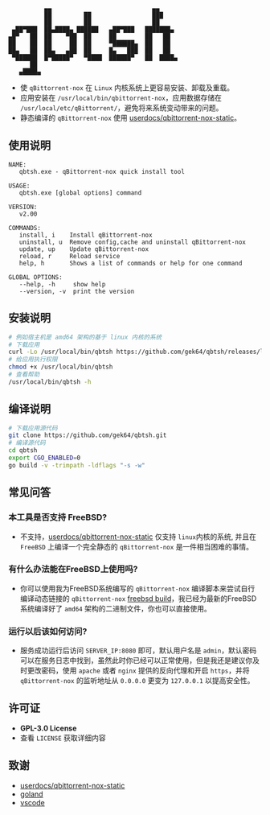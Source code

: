 ```
          ▄▄                            ▄▄
          ██         ██                 ███
          ██         ██                 ██
 ▄██▀███  ██▄████▄ ██████   ▄██▀███   ███████▄
▄█▀   ██  ██    ▀██  ██     ██        ██   ██
██    ██  ██     ██  ██     ▀██████▄  ██   ██
██▄   ██  ██▄   ▄██  ██     █▄   ███  ██   ██
 ▀██████  █▀█████▀   ▀████  ██████▀   ██  ████▄
      ██
   ▄████▄
```

- 使 `qBittorrent-nox` 在 `Linux` 内核系统上更容易安装、卸载及重载。
- 应用安装在 `/usr/local/bin/qbittorrent-nox`，应用数据存储在 `/usr/local/etc/qBittorrent/`，避免将来系统变动带来的问题。
- 静态编译的 `qBittorrent-nox` 使用 [userdocs/qbittorrent-nox-static](https://github.com/userdocs/qbittorrent-nox-static/releases)。

## 使用说明

```
NAME:
   qbtsh.exe - qBittorrent-nox quick install tool

USAGE:
   qbtsh.exe [global options] command

VERSION:
   v2.00

COMMANDS:
   install, i    Install qBittorrent-nox
   uninstall, u  Remove config,cache and uninstall qBittorrent-nox
   update, up    Update qBittorrent-nox
   reload, r     Reload service
   help, h       Shows a list of commands or help for one command

GLOBAL OPTIONS:
   --help, -h     show help
   --version, -v  print the version
```

## 安装说明

```sh
# 例如宿主机是 amd64 架构的基于 linux 内核的系统
# 下载应用
curl -Lo /usr/local/bin/qbtsh https://github.com/gek64/qbtsh/releases/latest/download/qbtsh-linux-amd64
# 给应用执行权限
chmod +x /usr/local/bin/qbtsh
# 查看帮助
/usr/local/bin/qbtsh -h
```

## 编译说明

```sh
# 下载应用源代码
git clone https://github.com/gek64/qbtsh.git
# 编译源代码
cd qbtsh
export CGO_ENABLED=0
go build -v -trimpath -ldflags "-s -w"
```

## 常见问答

### 本工具是否支持 FreeBSD?

- 不支持，[userdocs/qbittorrent-nox-static](https://github.com/userdocs/qbittorrent-nox-static/releases) 仅支持 `linux`内核的系统, 并且在 `FreeBSD` 上编译一个完全静态的 `qBittorrent-nox` 是一件相当困难的事情。

### 有什么办法能在FreeBSD上使用吗?

- 你可以使用我为FreeBSD系统编写的 `qBittorrent-nox` 编译脚本来尝试自行编译动态链接的 `qBittorrent-nox` [freebsd build](https://github.com/gek64/qbittorrent-nox)，我已经为最新的FreeBSD系统编译好了 `amd64` 架构的二进制文件，你也可以直接使用。

### 运行以后该如何访问?

- 服务成功运行后访问 `SERVER_IP:8080` 即可，默认用户名是 `admin`，默认密码可以在服务日志中找到，虽然此时你已经可以正常使用，但是我还是建议你及时更改密码，使用 `apache` 或者 `nginx` 提供的反向代理和开启 `https`，并将 `qBittorrent-nox` 的监听地址从 `0.0.0.0` 更变为 `127.0.0.1` 以提高安全性。

## 许可证

- **GPL-3.0 License**
- 查看 `LICENSE` 获取详细内容

## 致谢

- [userdocs/qbittorrent-nox-static](https://github.com/userdocs/qbittorrent-nox-static/releases)
- [goland](https://www.jetbrains.com/go/)
- [vscode](https://code.visualstudio.com/)
